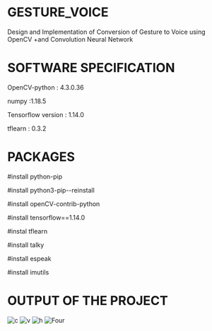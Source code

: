 # GESTURE_VOICE
Design and Implementation of Conversion of Gesture to Voice using OpenCV  +and Convolution Neural Network

# SOFTWARE SPECIFICATION

OpenCV-python  : 4.3.0.36

numpy  :1.18.5

Tensorflow version : 1.14.0

tflearn : 0.3.2


# PACKAGES

#install python-pip

#install python3-pip--reinstall

#install openCV-contrib-python

#install tensorflow==1.14.0

#instal tflearn

#install talky

#install espeak

#install imutils

# OUTPUT OF THE PROJECT
![c](https://user-images.githubusercontent.com/47920126/98439191-29402980-2116-11eb-865f-fd43f2bdea4a.PNG)
![v](https://user-images.githubusercontent.com/47920126/98439231-7d4b0e00-2116-11eb-9e70-be0e141c1cc3.PNG)
![h](https://user-images.githubusercontent.com/47920126/98439234-80de9500-2116-11eb-820d-a875cbe9f659.PNG)
![Four](https://user-images.githubusercontent.com/47920126/98439239-83d98580-2116-11eb-9d7b-c6aee075cfcb.PNG)






